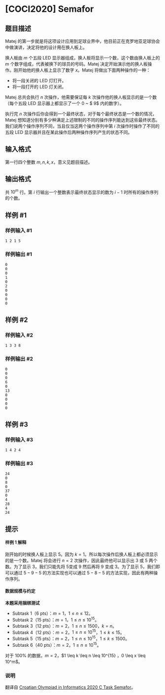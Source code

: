 # [COCI2020] Semafor

## 题目描述

Matej 的第一步就是将这项设计应用到足球业界中，他目前正在克罗地亚足球协会中做演讲，决定将他的设计用在换人板上。

换人板由 $m$ 个五段 LED 显示器组成，换人板将显示一个数，这个数由换人板上的 $m$ 个数字组成，代表被换下的球员的号码。Matej 决定开始演示他的换人板操作。刚开始他的换人板上显示了数字 $x$。Matej 将做出下面两种操作的一种：

* 将一段关闭的 LED 灯打开。
* 将一段打开的 LED 灯关闭。

Matej 总共会执行 $n$ 次操作，他需要保证每 $k$ 次操作他的换人板显示的是一个数（每个五段 LED 显示器上都显示了一个 $0$ ~ $ 9$ 内的数字）。

执行完 $n$ 次操作后你会得到一个最终状态，对于每个最终状态是一个数的情况，Matej 想知道分别有多少种满足上述限制的不同的操作序列能达到这些最终状态。我们说两个操作序列不同，当且仅当这两个操作序列中第 $i$ 次操作时操作了不同的五段 LED 显示器并且在某此操作后两种操作序列产生的状态不同。



## 输入格式

第一行四个整数 $m,n,k,x$，意义见题目描述。


## 输出格式

共 $10^m$ 行。第 $i$ 行输出一个整数表示最终状态显示的数为 $i-1$ 时所有的操作序列的个数。

## 样例 #1

### 样例输入 #1
```
1 2 1 5
```

### 样例输出 #1

```
0
0
0
1
0
2
0
0
0
0
```

## 样例 #2

### 样例输入 #2
```
1 3 3 8
```

### 样例输出 #2

```
0
0
0
6
0
13
0
0
0
0
```

## 样例 #3

### 样例输入 #3
```
1 4 2 4
```

### 样例输出 #3

```
24
0
8
0
37
0
4
28
4
24
```

## 提示

#### 样例 1 解释
刚开始的时候换人板上显示 $5$。因为 $k=1$。所以每次操作后换人板上都必须显示的是一个数。Matej 将会进行 $n=2$ 次操作，因此最终他可以显示出 $3$ 或 $5$ 两个数。为了显示 $3$，我们只能先将 $5$变成 $9$ 然后再将 $9$ 变成 $3$。为了显示 $5$，我们即可以通过 $5-9-5$ 的方法实现也可以通过 $5-8-5$ 的方法实现，因此有两种操作序列。

#### 数据规模与约定

**本题采用捆绑测试**

* Subtask 1（6 pts）：$m=1$，$1 \leq n \leq 12$。
* Subtask 2（15 pts）：$m=1$，$1 \leq n \leq 10^{15}$。
* Subtask 3（12 pts）：$m=2$，$1 \leq n \leq 1500$，$k=n$。
* Subtask 4（12 pts）：$m=2$，$1 \leq n \leq 10^{15}$，$1\leq k \leq 15$。
* Subtask 5（15 pts）：$m=2$，$1 \leq n \leq 10^{15}$，$1\leq k \leq 1500$。
* Subtask 6（40 pts）：$m=2$，$1 \leq n \leq 10^{15}$。

对于 $100\%$ 的数据，$m=2$，$1 \leq k \leq n \leq 10^{15} $，$0 \leq x \leq 10^m$。 

### 说明

翻译自 [Croatian Olympiad in Informatics 2020 C Task Semafor](https://hsin.hr/coci/archive/2019_2020/olympiad_tasks.pdf)。

